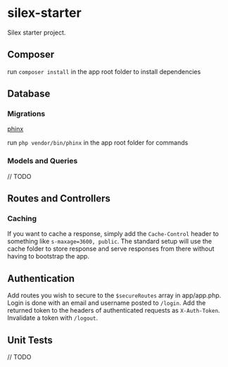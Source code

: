 # silex-starter
Silex starter project.


## Composer

run `composer install` in the app root folder to install dependencies


## Database

### Migrations

[phinx](phinx.org)

run `php vendor/bin/phinx` in the app root folder for commands

### Models and Queries

// TODO

## Routes and Controllers

### Caching

If you want to cache a response, simply add the `Cache-Control` header to something like `s-maxage=3600, public`. 
The standard setup will use the cache folder to store response and serve responses from there without having to bootstrap the app.


## Authentication

Add routes you wish to secure to the `$secureRoutes` array in app/app.php.
Login is done with an email and username posted to `/login`. 
Add the returned token to the headers of authenticated requests as `X-Auth-Token`.
Invalidate a token with `/logout`.

## Unit Tests

// TODO